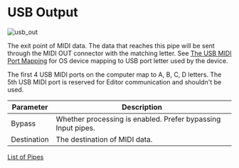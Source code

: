 # USB Output

![usb_out](https://blokas.io/images/midihub/pipes/usb_out.svg)

The exit point of MIDI data. The data that reaches this pipe will be sent through the MIDI OUT connector with the matching letter. <span class="blokas-web-hide">See [The USB MIDI Port Mapping](the_usb_midi_port_mapping.md) for OS device mapping to USB port letter used by the device.</span>

The first 4 USB MIDI ports on the computer map to A, B, C, D letters. The 5th USB MIDI port is reserved for Editor communication and shouldn't be used.

| Parameter | Description                    |
| --------- | ------------------------------ |
| Bypass    | Whether processing is enabled. Prefer bypassing Input pipes. |
| Destination | The destination of MIDI data. |

<span class="blokas-web-hide">

[List of Pipes](index.md#the-list-of-pipes)

</span>